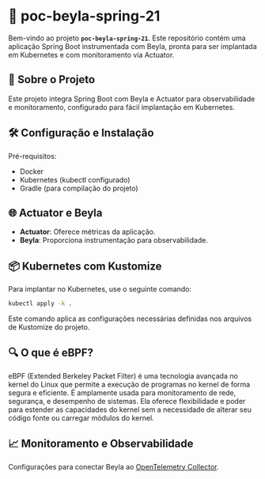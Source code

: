 # **🚀 poc-beyla-spring-21**

Bem-vindo ao projeto **`poc-beyla-spring-21`**. Este repositório contém uma aplicação Spring Boot instrumentada com Beyla, pronta para ser implantada em Kubernetes e com monitoramento via Actuator.

## **🌟 Sobre o Projeto**

Este projeto integra Spring Boot com Beyla e Actuator para observabilidade e monitoramento, configurado para fácil implantação em Kubernetes.

## **🛠️ Configuração e Instalação**

Pré-requisitos:

- Docker
- Kubernetes (kubectl configurado)
- Gradle (para compilação do projeto)

## **🌐 Actuator e Beyla**

- **Actuator**: Oferece métricas da aplicação.
- **Beyla**: Proporciona instrumentação para observabilidade.

## **📦 Kubernetes com Kustomize**

Para implantar no Kubernetes, use o seguinte comando:

```bash
kubectl apply -k .
```

Este comando aplica as configurações necessárias definidas nos arquivos de Kustomize do projeto.

## **🔍 O que é eBPF?**

eBPF (Extended Berkeley Packet Filter) é uma tecnologia avançada no kernel do Linux que permite a execução de programas no kernel de forma segura e eficiente. É amplamente usada para monitoramento de rede, segurança, e desempenho de sistemas. Ela oferece flexibilidade e poder para estender as capacidades do kernel sem a necessidade de alterar seu código fonte ou carregar módulos do kernel.

## **📈 Monitoramento e Observabilidade**

Configurações para conectar Beyla ao [OpenTelemetry Collector](https://github.com/leozw/kubernetes-otel-collector).